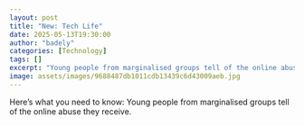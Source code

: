 ```yaml
---
layout: post
title: "New: Tech Life"
date: 2025-05-13T19:30:00
author: "badely"
categories: [Technology]
tags: []
excerpt: "Young people from marginalised groups tell of the online abuse they receive."
image: assets/images/9688487db1011cdb13439c6d43009aeb.jpg
---
```


Here’s what you need to know: Young people from marginalised groups tell of the online abuse they receive.


